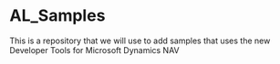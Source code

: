 # AL_Samples

This is a repository that we will use to add samples that uses the new Developer Tools for Microsoft Dynamics NAV
